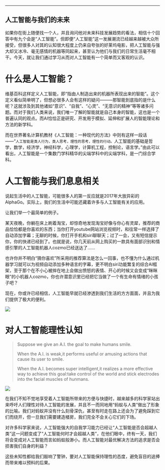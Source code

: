


---
**人工智能与我们的未来**
---
如果你在街上随便找一个人，并且询问他对未来科技发展趋势的看法，相信十个回答中有九个会是“人工智能”。但即便“人工智能”这一发展潮流已经越来越被大众所接受，但很多人对其的认知很大程度上仍来自夸张的好莱坞电影，把人工智能与强大却又冰冷、毫无感情的机器等同起来，甚至认为他们与我们的日常生活毫不相干。今天，就让我们通过学习从而对人工智能有一个简单而又客观的认识。

# [](#header-1)什么是人工智能？
维基百科这样定义人工智能，即“指由人制造出来的机器所表现出来的智能”。这个定义看似简单明了，但想必很多人会有这样的疑问———那智能到底指的是什么呢？这就涉及到其他诸如“意识”、“自我”、“心灵”、“无意识的精神”等等诸多问题。而对于我们人类来说，我们唯一了解的智能就是自己本身的智能，这也是一个普遍认同的观点。而AI恰恰正是研究、开发用于模拟、延伸和扩展人的智能理论和方法的新学科。

而在世界著名计算机教材《人工智能：一种现代的方法》中则有这样一段话——“`人工智能是类人行为，类人思考，理性的思考，理性的行动。`人工智能的基础是哲学，数学，经济学，神经科学，心理学，计算机工程，控制论，语言学。”由此可以看出，人工智能是一个集数门学科精华的尖端学科中的尖端学科，是一门综合学科。

# [](#header-2)人工智能与我们息息相关
说起生活中的人工智能，可能很多人的第一反应就是2017年大放异彩的AlphaGo。实际上，我们的生活中可能还藏着许多与人工智能有关的应用。

让我们举一个最简单的例子。

某天夜晚，你躺在床上刷着淘宝，却惊奇地发现淘宝好像与你心有灵犀，推荐的商品恰恰都是你喜欢的东西；当你打开youtube网站浏览视频时，和往常一样选择了自动添加字幕；无聊的时候，你打开手机和siri聊聊天；过了一会，又有短信提示你，你的快递已经到了。也就是说，你几天前从网上购买的一款具有面部识别和情感引擎的人工智能机器人cozmo已经送达了......

也许你并不明白“猜你喜欢”所采用的推荐算法是怎么一回事，也不懂为什么通过机器学习就可以为视频自动添加多种语言的字幕，更不明白siri功能繁复的综合AI框架，至于那个在不小心被摔在地上会做出愤怒的表情、开心的时候又会变成“眯眯眼”的小机器人cozmo，你也许潜意识里已经把它当做了一个有生命有情绪的小孩子吧？

现在，你或许已经相信，人工智能早就已经渗透到我们生活的方方面面，并且为我们提供了极大的便利。

![](https://github.com/GUOJIAYII/swi-homework/blob/gh-pages/images/%E5%9B%BE%E7%89%87.png?raw=true)

# [](#header-3)对人工智能理性认知
>Suppose we give an A.I. the goal to make humans smile.
>
>When the A.I. is weak,it performs useful or amusing actions that cause its user to smile.
>
>When the A.I. becomes super intelligent,it realizes a more effective way to achieve this goal:take control of the world and stick electrodes into the facial muscles of hunmans.

![](https://github.com/GUOJIAYII/swi-homework/blob/gh-pages/images/22.jpg?raw=true)


在我们不知不觉地享受着人工智能所带来的方便与快捷时，越来越多的科学家站出来呼吁人们理性对待人工智能的发展，并且不一而同地用“蚂蚁与人类”做出了形象的比喻。我们对蚂蚁并没有什么刻骨深仇，甚至有时走在路上还会为了避免踩到它们而绕开，但一旦我们需要建造楼房，我们完全不会关心它们的下场。

对许多科学家来说，人工智能强大的自我学习能力已经让“人工智能是否会超越人类”这一问题变成了“人工智能何时才会超越人类”，在他们眼中，终有一天，我们将会变成对人工智能而言如蚂蚁般渺小。而人工智能对最优解决方法的追求是否会损害我们自身的利益？

这些未知性都给我们敲响了警钟，要对人工智能保持理性的态度，避免盲目的追捧而带来难以预料的后果。